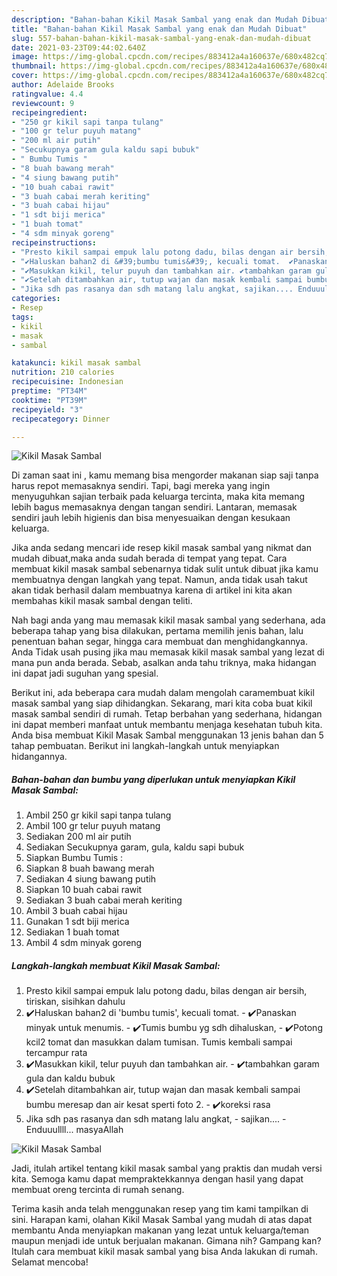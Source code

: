 ```yaml
---
description: "Bahan-bahan Kikil Masak Sambal yang enak dan Mudah Dibuat"
title: "Bahan-bahan Kikil Masak Sambal yang enak dan Mudah Dibuat"
slug: 557-bahan-bahan-kikil-masak-sambal-yang-enak-dan-mudah-dibuat
date: 2021-03-23T09:44:02.640Z
image: https://img-global.cpcdn.com/recipes/883412a4a160637e/680x482cq70/kikil-masak-sambal-foto-resep-utama.jpg
thumbnail: https://img-global.cpcdn.com/recipes/883412a4a160637e/680x482cq70/kikil-masak-sambal-foto-resep-utama.jpg
cover: https://img-global.cpcdn.com/recipes/883412a4a160637e/680x482cq70/kikil-masak-sambal-foto-resep-utama.jpg
author: Adelaide Brooks
ratingvalue: 4.4
reviewcount: 9
recipeingredient:
- "250 gr kikil sapi tanpa tulang"
- "100 gr telur puyuh matang"
- "200 ml air putih"
- "Secukupnya garam gula kaldu sapi bubuk"
- " Bumbu Tumis "
- "8 buah bawang merah"
- "4 siung bawang putih"
- "10 buah cabai rawit"
- "3 buah cabai merah keriting"
- "3 buah cabai hijau"
- "1 sdt biji merica"
- "1 buah tomat"
- "4 sdm minyak goreng"
recipeinstructions:
- "Presto kikil sampai empuk lalu potong dadu, bilas dengan air bersih, tiriskan, sisihkan dahulu"
- "✔️Haluskan bahan2 di &#39;bumbu tumis&#39;, kecuali tomat.  ✔️Panaskan minyak untuk menumis. ✔️Tumis bumbu yg sdh dihaluskan,  ✔️Potong kcil2 tomat dan masukkan dalam tumisan. Tumis kembali sampai tercampur rata"
- "✔️Masukkan kikil, telur puyuh dan tambahkan air. ✔️tambahkan garam gula dan kaldu bubuk"
- "✔️Setelah ditambahkan air, tutup wajan dan masak kembali sampai bumbu meresap dan air kesat sperti foto 2. ✔️koreksi rasa"
- "Jika sdh pas rasanya dan sdh matang lalu angkat, sajikan.... Enduuullll... masyaAllah"
categories:
- Resep
tags:
- kikil
- masak
- sambal

katakunci: kikil masak sambal 
nutrition: 210 calories
recipecuisine: Indonesian
preptime: "PT34M"
cooktime: "PT39M"
recipeyield: "3"
recipecategory: Dinner

---
```



![Kikil Masak Sambal](https://img-global.cpcdn.com/recipes/883412a4a160637e/680x482cq70/kikil-masak-sambal-foto-resep-utama.jpg)

Di zaman  saat ini , kamu memang bisa mengorder makanan siap saji tanpa harus repot memasaknya sendiri. Tapi, bagi mereka yang ingin menyuguhkan sajian terbaik pada keluarga tercinta, maka kita memang lebih bagus memasaknya dengan tangan sendiri. Lantaran, memasak sendiri jauh lebih higienis dan bisa menyesuaikan dengan kesukaan keluarga.

Jika anda sedang mencari ide resep kikil masak sambal yang nikmat dan mudah dibuat,maka anda sudah berada di tempat yang tepat. Cara membuat kikil masak sambal  sebenarnya tidak sulit untuk dibuat jika kamu membuatnya dengan langkah yang tepat. Namun, anda tidak usah takut akan tidak berhasil dalam membuatnya 
karena di artikel ini kita akan membahas kikil masak sambal dengan teliti.  



Nah bagi anda yang mau memasak kikil masak sambal yang sederhana, ada beberapa tahap yang bisa dilakukan, pertama memilih jenis bahan, lalu penentuan bahan segar, hingga cara membuat dan menghidangkannya. Anda Tidak usah pusing jika mau memasak kikil masak sambal yang lezat di mana pun anda berada. Sebab, asalkan anda  tahu triknya, maka hidangan ini dapat jadi suguhan yang spesial.

Berikut ini, ada beberapa cara mudah dalam mengolah caramembuat kikil masak sambal yang siap dihidangkan. Sekarang, mari kita coba buat kikil masak sambal sendiri di rumah. Tetap berbahan yang sederhana, hidangan ini dapat memberi manfaat untuk membantu menjaga kesehatan tubuh kita. Anda bisa membuat Kikil Masak Sambal menggunakan 13 jenis bahan dan 5 tahap pembuatan. Berikut ini langkah-langkah untuk menyiapkan hidangannya.

<!--inarticleads1-->

##### Bahan-bahan dan bumbu yang diperlukan untuk menyiapkan Kikil Masak Sambal:

1. Ambil 250 gr kikil sapi tanpa tulang
1. Ambil 100 gr telur puyuh matang
1. Sediakan 200 ml air putih
1. Sediakan Secukupnya garam, gula, kaldu sapi bubuk
1. Siapkan  Bumbu Tumis :
1. Siapkan 8 buah bawang merah
1. Sediakan 4 siung bawang putih
1. Siapkan 10 buah cabai rawit
1. Sediakan 3 buah cabai merah keriting
1. Ambil 3 buah cabai hijau
1. Gunakan 1 sdt biji merica
1. Sediakan 1 buah tomat
1. Ambil 4 sdm minyak goreng




<!--inarticleads2-->

##### Langkah-langkah membuat Kikil Masak Sambal:

1. Presto kikil sampai empuk lalu potong dadu, bilas dengan air bersih, tiriskan, sisihkan dahulu
1. ✔️Haluskan bahan2 di &#39;bumbu tumis&#39;, kecuali tomat.  - ✔️Panaskan minyak untuk menumis. - ✔️Tumis bumbu yg sdh dihaluskan,  - ✔️Potong kcil2 tomat dan masukkan dalam tumisan. Tumis kembali sampai tercampur rata
1. ✔️Masukkan kikil, telur puyuh dan tambahkan air. - ✔️tambahkan garam gula dan kaldu bubuk
1. ✔️Setelah ditambahkan air, tutup wajan dan masak kembali sampai bumbu meresap dan air kesat sperti foto 2. - ✔️koreksi rasa
1. Jika sdh pas rasanya dan sdh matang lalu angkat, - sajikan.... - Enduuullll... masyaAllah
<img src="//assets-global.cpcdn.com/assets/icons/button_play-2c75c40dde080a61004c1f40b05d8f140eaff45d7e9e6481dc71c63d2e7c4909.png" alt="Kikil Masak Sambal">



Jadi, itulah artikel tentang  kikil masak sambal  yang praktis dan mudah versi kita. Semoga kamu dapat mempraktekkannya dengan hasil yang dapat membuat oreng tercinta di rumah senang. 

Terima kasih anda telah menggunakan resep yang tim kami tampilkan di sini. Harapan kami, olahan  Kikil Masak Sambal yang mudah di atas dapat membantu Anda menyiapkan makanan yang lezat untuk keluarga/teman maupun menjadi ide untuk berjualan makanan. Gimana nih? Gampang kan? Itulah cara membuat kikil masak sambal yang bisa Anda lakukan di rumah. Selamat mencoba!

